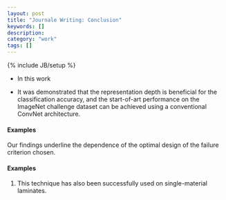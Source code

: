 ```yaml
---
layout: post
title: "Journale Writing: Conclusion"
keywords: []
description: 
category: "work"
tags: []
---
```

{% include JB/setup %}
- In this work

- It was demonstrated that the representation depth is beneficial for the
classification accuracy, and the start-of-art performance on the ImageNet
challenge dataset can be achieved using a conventional ConvNet architecture.


#### Examples
Our findings underline the dependence of the optimal design of the failure criterion chosen.



#### Examples
1. This technique has also been successfully used on single-material laminates.
